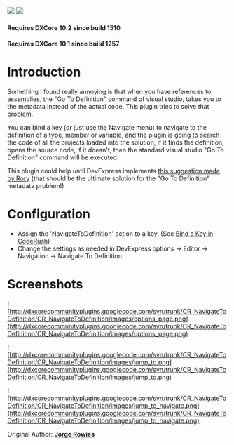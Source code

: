 [![](http://dxcorecommunityplugins.googlecode.com/svn/trunk/Common/Graphics/Download.png)](http://www.rorybecker.co.uk/DevExpress/Community/Plugins/CR_NavigateToDefinition/)            [![](http://dxcorecommunityplugins.googlecode.com/svn/trunk/Common/Graphics/InstallHelp.png)](http://code.google.com/p/dxcorecommunityplugins/wiki/InstallInstructions)

#### Requires DXCore 10.2 since build 1510 ####
#### Requires DXCore 10.1 since build 1257 ####

# Introduction #

Something I found really annoying is that when you have references to assemblies, the "Go To Definition" command of visual studio, takes you to the metadata instead of the actual code. This plugin tries to solve that problem.

You can bind a key (or just use the Navigate menu) to navigate to the definition of a type, member or variable, and the plugin is going to search the code of all the projects loaded into the solution, if it finds the definition, opens the source code, if it doesn't, then the standard visual studio "Go To Definition" command will be executed.

This plugin could help until DevExpress implements [this suggestion made by Rory](http://www.devexpress.com/Support/Center/p/S131637.aspx) (that should be the ultimate solution for the "Go To Definition" metadata problem!)

# Configuration #
  * Assign the 'NavigateToDefinition' action to a key. (See [Bind a Key in CodeRush](http://rorybecker.blogspot.com/2009/08/how-to-bind-key-in-coderush.html))
  * Change the settings as needed in DevExpress options -> Editor -> Navigation -> Navigate To Definition

# Screenshots #

![http://dxcorecommunityplugins.googlecode.com/svn/trunk/CR_NavigateToDefinition/CR_NavigateToDefinition/images/options_page.png](http://dxcorecommunityplugins.googlecode.com/svn/trunk/CR_NavigateToDefinition/CR_NavigateToDefinition/images/options_page.png)

![http://dxcorecommunityplugins.googlecode.com/svn/trunk/CR_NavigateToDefinition/CR_NavigateToDefinition/images/jump_to.png](http://dxcorecommunityplugins.googlecode.com/svn/trunk/CR_NavigateToDefinition/CR_NavigateToDefinition/images/jump_to.png)

![http://dxcorecommunityplugins.googlecode.com/svn/trunk/CR_NavigateToDefinition/CR_NavigateToDefinition/images/jump_to_navigate.png](http://dxcorecommunityplugins.googlecode.com/svn/trunk/CR_NavigateToDefinition/CR_NavigateToDefinition/images/jump_to_navigate.png)

Original Author: **[Jorge Rowies](http://code.google.com/p/dxcorecommunityplugins/wiki/JorgeRowies)**